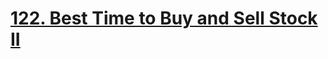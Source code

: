 # [122. Best Time to Buy and Sell Stock II](https://leetcode.com/problems/best-time-to-buy-and-sell-stock-ii/)

